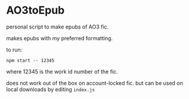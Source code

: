 # AO3toEpub
personal script to make epubs of AO3 fic.

makes epubs with my preferred formatting.

to run:

`npm start -- 12345`

where 12345 is the work id number of the fic.

does not work out of the box on account-locked fic. but can be used on local downloads by editing `index.js`
